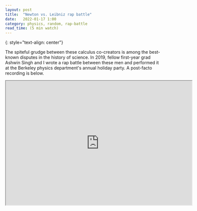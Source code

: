 ```yaml
---
layout: post
title:	"Newton vs. Leibniz rap battle"
date:	2022-01-17 1:00
category: physics, random, rap-battle
read_time: (5 min watch)
---
```

<!-- ![grid26] -->
{: style="text-align: center"}
<!--exc-->


The spiteful grudge between these calculus co-creators is among the best-known disputes in the history of science. In 2019, fellow first-year grad Ashwin Singh and I wrote a rap battle between these men and performed it at the Berkeley physics department's annual holiday party. A post-facto recording is below.

<p align="center">
<iframe width="600" height="400"
src="https://www.youtube.com/embed/COeKdP3EkXU">
</iframe>
</p>